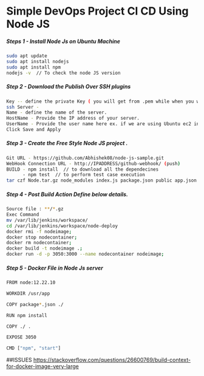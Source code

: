 # Simple DevOps Project CI CD Using Node JS 


##### Steps 1 - Install Node Js on Ubuntu Machine 

``` sh 
sudo apt update
sudo apt install nodejs
sudo apt install npm
nodejs -v  // To check the node JS version 
```

##### Step 2 -  Download the Publish Over SSH plugins 

``` sh
Key -- define the private Key ( you will get from .pem while when you will open as text file)
ssh Server - 
Name - define the name of the server.
HostName - Provide the IP address of your server.
UserName - Provide the user name here ex. if we are using Ubuntu ec2 instance then username is ubuntu
Click Save and Apply 
```
##### Step 3 -  Create the Free Style Node JS project .
``` sh 
Git URL - https://github.com/Abhishek08/node-js-sample.git
WebHook Connection URL - http://IPADDRESS/github-webhook/ (push)
BUILD - npm install  // to download all the dependecines 
      - npm test  // to perform test case execution 
tar czf Node.tar.gz node_modules index.js package.json public app.json     
```
##### Step 4 - Post Build Action Define below details.
``` sh 
Source file : **/*.gz 
Exec Command 
mv /var/lib/jenkins/workspace/
cd /var/lib/jenkins/workspace/node-deploy
docker rmi -f nodeimage;
docker stop nodecontainer;
docker rm nodecontainer;
docker build -t nodeimage .;
docker run -d -p 3050:3000 --name nodecontainer nodeimage;
```
##### Step 5 - Docker File in Node Js server 
``` sh 
FROM node:12.22.10

WORKDIR /usr/app

COPY package*.json ./

RUN npm install

COPY ./ .

EXPOSE 3050

CMD ["npm", "start"]
```

##ISSUES https://stackoverflow.com/questions/26600769/build-context-for-docker-image-very-large